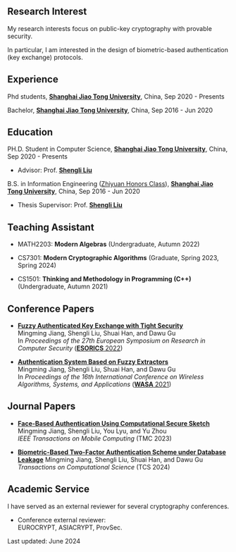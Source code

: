 
## Research Interest

My research interests focus on public-key cryptography with provable security. 

In particular, I am interested in the design of biometric-based authentication (key exchange) protocols.

## Experience

Phd students, [**Shanghai Jiao Tong University**](http://en.sjtu.edu.cn/), China, Sep 2020 - Presents

Bachelor, [**Shanghai Jiao Tong University**](http://en.sjtu.edu.cn/), China, Sep 2016 - Jun 2020

## Education

PH.D. Student in Computer Science, [**Shanghai Jiao Tong University**](http://en.sjtu.edu.cn/), China, Sep 2020 - Presents
- Advisor: Prof. [**Shengli Liu**](http://english.seiee.sjtu.edu.cn/english/detail/841_671.htm)

B.S. in Information Engineering ([Zhiyuan Honors Class](https://en.zhiyuan.sjtu.edu.cn/en)), [**Shanghai Jiao Tong University**](http://en.sjtu.edu.cn/), China, Sep 2016 - Jun 2020
- Thesis Supervisor: Prof. [**Shengli Liu**](http://english.seiee.sjtu.edu.cn/english/detail/841_671.htm)

## Teaching Assistant

- MATH2203: **Modern Algebras** (Undergraduate,  Autumn 2022)  

- CS7301: **Modern Cryptographic Algorithms** (Graduate, Spring 2023, Spring 2024)  

- CS1501: **Thinking and Methodology in Programming (C++)**	(Undergraduate, Autumn 2021)  

## Conference Papers

- **[Fuzzy Authenticated Key Exchange with Tight Security](https://link.springer.com/chapter/10.1007/978-3-031-17146-8_17)**  
  Mingming Jiang, Shengli Liu, Shuai Han, and Dawu Gu  
  In _Proceedings of the 27th European Symposium on Research in Computer Security_ ([**ESORICS** 2022](https://esorics2022.compute.dtu.dk/))
  
- **[Authentication System Based on Fuzzy Extractors](https://link.springer.com/chapter/10.1007/978-3-030-86137-7_51)**  
  Mingming Jiang, Shengli Liu, Shuai Han, and Dawu Gu  
  In _Proceedings of the 16th International Conference on Wireless Algorithms, Systems, and Applications_ ([**WASA** 2021](http://wasa-conference.org/WASA2021/))


## Journal Papers

- **[Face-Based Authentication Using Computational Secure Sketch](https://ieeexplore.ieee.org/document/9895318)**  
  Mingming Jiang, Shengli Liu, You Lyu, and Yu Zhou  
  _IEEE Transactions on Mobile Computing_ (TMC 2023) 

- **[Biometric-Based Two-Factor Authentication Scheme under Database Leakage](https://www.sciencedirect.com/science/article/pii/S0304397524001671?via%3Dihub)**
   Mingming Jiang, Shengli Liu, Shuai Han, and Dawu Gu
  _Transactions on Computational Science_ (TCS 2024)

## Academic Service

I have served as an external reviewer for several cryptography conferences.  

- Conference external reviewer:  
  EUROCRYPT, ASIACRYPT, ProvSec.


Last updated: June 2024

